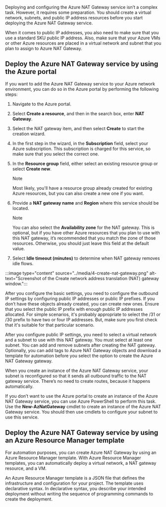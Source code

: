 Deploying and configuring the Azure NAT Gateway service isn’t a complex task. However, it requires some preparation. You should create a virtual network, subnets, and public IP address resources before you start deploying the Azure NAT Gateway service.

When it comes to public IP addresses, you also need to make sure that you use a standard SKU public IP address. Also, make sure that your Azure VMs or other Azure resources are placed in a virtual network and subnet that you plan to assign to Azure NAT Gateway.

## Deploy the Azure NAT Gateway service by using the Azure portal

If you want to add the Azure NAT Gateway service to your Azure network environment, you can do so in the Azure portal by performing the following steps:

1. Navigate to the Azure portal.
1. Select **Create a resource**, and then in the search box, enter **NAT Gateway**.
1. Select the NAT gateway item, and then select **Create** to start the creation wizard.
1. In the first step in the wizard, in the **Subscription** field, select your Azure subscription. This subscription is charged for this service, so make sure that you select the correct one.
1. In the **Resource group** field, either select an existing resource group or select **Create new**.

    > [!NOTE]
    > Most likely, you'll have a resource group already created for existing Azure resources, but you can also create a new one if you want.

1. Provide a **NAT gateway name** and **Region** where this service should be located. 

    > [!NOTE]
    > You can also select the **Availability zone** for the NAT gateway. This is optional, but if you have other Azure resources that you plan to use with this NAT gateway, it’s recommended that you match the zone of those resources. Otherwise, you should just leave this field at the default value. 

1. Select **Idle timeout (minutes)** to determine when NAT gateway removes idle flows.

:::image type="content" source="../media/4-create-nat-gateway.png" alt-text="Screenshot of the Create network address translation (NAT) gateway window.":::

After you configure the basic settings, you need to configure the outbound IP settings by configuring public IP addresses or public IP prefixes. If you don’t have these objects already created, you can create new ones. Ensure that you select the public IP prefix with enough public IP addresses allocated. For simple scenarios, it's probably appropriate to select the /31 or /30 prefix to have two or four IP addresses. But, make sure you first check that it's suitable for that particular scenario.

After you configure public IP settings, you need to select a virtual network and a subnet to use with this NAT gateway. You must select at least one subnet. You can add and remove subnets after creating the NAT gateway. Optionally, you can add tags to  Azure NAT Gateway objects and download a template for automation before you select the option to create the Azure NAT Gateway gateway.

When you create an instance of the Azure NAT Gateway service, your subnet is reconfigured so that it sends all outbound traffic to the NAT gateway service. There’s no need to create routes, because it happens automatically.

If you don’t want to use the Azure portal to create an instance of the Azure NAT Gateway service, you can use Azure PowerShell to perform this task. Use the **New-AzNatGateway** cmdlet to create an instance of the Azure NAT Gateway service. You should then use cmdlets to configure your subnet to use this service.

## Deploy the Azure NAT Gateway service by using an Azure Resource Manager template

For automation purposes, you can create Azure NAT Gateway by using an Azure Resource Manager template. With Azure Resource Manager templates, you can automatically deploy a virtual network, a NAT gateway resource, and a VM.

An Azure Resource Manager template is a JSON file that defines the infrastructure and configuration for your project. The template uses declarative syntax. In declarative syntax, you describe your intended deployment without writing the sequence of programming commands to create the deployment.

